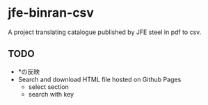 # jfe-binran-csv
A project translating catalogue published by JFE steel in pdf to csv.
## TODO
- *の反映
- Search and download HTML file hosted on Github Pages
  - select section
  - search with key
